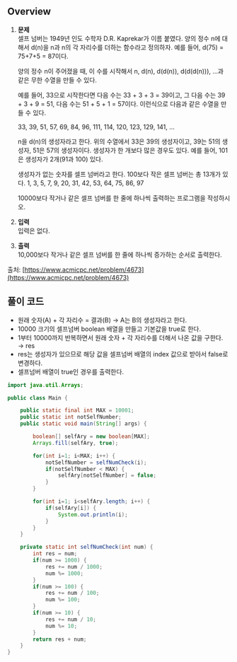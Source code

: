 ## Overview
1. **문제**    
	셀프 넘버는 1949년 인도 수학자 D.R. Kaprekar가 이름 붙였다. 양의 정수 n에 대해서 d(n)을 n과 n의 각 자리수를 더하는 함수라고 정의하자. 예를 들어, d(75) = 75+7+5 = 87이다.

	양의 정수 n이 주어졌을 때, 이 수를 시작해서 n, d(n), d(d(n)), d(d(d(n))), ...과 같은 무한 수열을 만들 수 있다.

	예를 들어, 33으로 시작한다면 다음 수는 33 + 3 + 3 = 39이고, 그 다음 수는 39 + 3 + 9 = 51, 다음 수는 51 + 5 + 1 = 57이다. 이런식으로 다음과 같은 수열을 만들 수 있다.

	33, 39, 51, 57, 69, 84, 96, 111, 114, 120, 123, 129, 141, ...

	n을 d(n)의 생성자라고 한다. 위의 수열에서 33은 39의 생성자이고, 39는 51의 생성자, 51은 57의 생성자이다. 생성자가 한 개보다 많은 경우도 있다. 예를 들어, 101은 생성자가 2개(91과 100) 있다.

	생성자가 없는 숫자를 셀프 넘버라고 한다. 100보다 작은 셀프 넘버는 총 13개가 있다. 1, 3, 5, 7, 9, 20, 31, 42, 53, 64, 75, 86, 97

	10000보다 작거나 같은 셀프 넘버를 한 줄에 하나씩 출력하는 프로그램을 작성하시오.

2. **입력**    
	입력은 없다.

3. **출력**    
	10,000보다 작거나 같은 셀프 넘버를 한 줄에 하나씩 증가하는 순서로 출력한다.

출처: [https://www.acmicpc.net/problem/4673](https://www.acmicpc.net/problem/4673)

## 풀이 코드
- 원래 숫자(A) + 각 자리수 = 결과(B) → A는 B의 생성자라고 한다.
- 10000 크기의 셀프넘버 boolean 배열을 만들고 기본값을 true로 한다.
- 1부터 10000까지 반복하면서 원래 숫자 + 각 자리수를 더해서 나온 값을 구한다. → res
- res는 생성자가 있으므로 해당 값을 셀프넘버 배열의 index 값으로 받아서 false로 변경하다.
- 셀프넘버 배열이 true인 경우를 출력한다.

```java
import java.util.Arrays;

public class Main {

	public static final int MAX = 10001;
	public static int notSelfNumber;
	public static void main(String[] args) {

		boolean[] selfAry = new boolean[MAX];
		Arrays.fill(selfAry, true);

		for(int i=1; i<MAX; i++) {
			notSelfNumber = selfNumCheck(i);
			if(notSelfNumber < MAX) {
				selfAry[notSelfNumber] = false;
			}
		}

		for(int i=1; i<selfAry.length; i++) {
			if(selfAry[i]) {
				System.out.println(i);
			}
		}
	}

	private static int selfNumCheck(int num) {
		int res = num;
		if(num >= 1000) {
			res += num / 1000;
			num %= 1000;
		}
		if(num >= 100) {
			res += num / 100;
			num %= 100;
		}
		if(num >= 10) {
			res += num / 10;
			num %= 10;
		}
		return res + num;
	}
}
```
